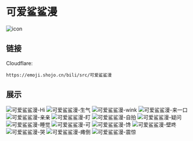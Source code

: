 # 可爱鲨鲨漫
![icon](https://emoji.shojo.cn/bili/src/可爱鲨鲨漫/icon.png)
## 链接
Cloudflare:
```
https://emoji.shojo.cn/bili/src/可爱鲨鲨漫
```
## 展示
![可爱鲨鲨漫-Hi](https://emoji.shojo.cn/bili/src/可爱鲨鲨漫/可爱鲨鲨漫-Hi.png)
![可爱鲨鲨漫-生气](https://emoji.shojo.cn/bili/src/可爱鲨鲨漫/可爱鲨鲨漫-生气.png)
![可爱鲨鲨漫-wink](https://emoji.shojo.cn/bili/src/可爱鲨鲨漫/可爱鲨鲨漫-wink.png)
![可爱鲨鲨漫-来一口](https://emoji.shojo.cn/bili/src/可爱鲨鲨漫/可爱鲨鲨漫-来一口.png)
![可爱鲨鲨漫-亲亲](https://emoji.shojo.cn/bili/src/可爱鲨鲨漫/可爱鲨鲨漫-亲亲.png)
![可爱鲨鲨漫-盯](https://emoji.shojo.cn/bili/src/可爱鲨鲨漫/可爱鲨鲨漫-盯.png)
![可爱鲨鲨漫-自拍](https://emoji.shojo.cn/bili/src/可爱鲨鲨漫/可爱鲨鲨漫-自拍.png)
![可爱鲨鲨漫-疑问](https://emoji.shojo.cn/bili/src/可爱鲨鲨漫/可爱鲨鲨漫-疑问.png)
![可爱鲨鲨漫-睡觉](https://emoji.shojo.cn/bili/src/可爱鲨鲨漫/可爱鲨鲨漫-睡觉.png)
![可爱鲨鲨漫-可](https://emoji.shojo.cn/bili/src/可爱鲨鲨漫/可爱鲨鲨漫-可.png)
![可爱鲨鲨漫-馋](https://emoji.shojo.cn/bili/src/可爱鲨鲨漫/可爱鲨鲨漫-馋.png)
![可爱鲨鲨漫-壁咚](https://emoji.shojo.cn/bili/src/可爱鲨鲨漫/可爱鲨鲨漫-壁咚.png)
![可爱鲨鲨漫-哭](https://emoji.shojo.cn/bili/src/可爱鲨鲨漫/可爱鲨鲨漫-哭.png)
![可爱鲨鲨漫-瘫倒](https://emoji.shojo.cn/bili/src/可爱鲨鲨漫/可爱鲨鲨漫-瘫倒.png)
![可爱鲨鲨漫-震惊](https://emoji.shojo.cn/bili/src/可爱鲨鲨漫/可爱鲨鲨漫-震惊.png)
